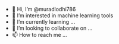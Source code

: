 - 👋 Hi, I’m @muradlodhi786
- 👀 I’m interested in machine learning tools
- 🌱 I’m currently learning ...
- 💞️ I’m looking to collaborate on ...
- 📫 How to reach me ...

<!---
muradlodhi786/muradlodhi786 is a ✨ special ✨ repository because its `README.md` (this file) appears on your GitHub profile.
You can click the Preview link to take a look at your changes.
--->

